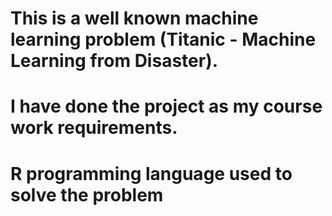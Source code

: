 # This is a well known machine learning problem (Titanic - Machine Learning from Disaster).
# I have done the project as my course work requirements.
# R programming language used to solve the problem 
